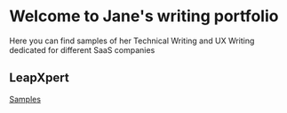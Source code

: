 # Welcome to Jane's writing portfolio
Here you can find samples of her Technical Writing and UX Writing dedicated for different SaaS companies
## LeapXpert
[Samples](imessage-native-self-onboarding.md)

